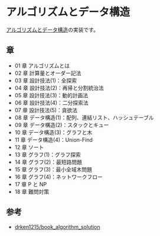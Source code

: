 # アルゴリズムとデータ構造

[アルゴリズムとデータ構造](https://www.kspub.co.jp/book/detail/5128442.html)の実装です。

## 章

- 01 章 アルゴリズムとは
- 02 章 計算量とオーダー記法
- 03 章 設計技法(1)：全探索
- 04 章 設計技法(2)：再帰と分割統治法
- 05 章 設計技法(3)：動的計画法
- 06 章 設計技法(4)：二分探索法
- 07 章 設計技法(5)：貪欲法
- 08 章 データ構造(1)：配列、連結リスト、ハッシュテーブル
- 09 章 データ構造(2)：スタックとキュー
- 10 章 データ構造(3)：グラフと木
- 11 章 データ構造(4)：Union-Find
- 12 章 ソート
- 13 章 グラフ(1)：グラフ探索
- 14 章 グラフ(2)：最短路問題
- 15 章 グラフ(3)：最小全域木問題
- 16 章 グラフ(4)：ネットワークフロー
- 17 章 P と NP
- 18 章 難問対策

## 参考

- [drken1215/book_algorithm_solution](https://github.com/drken1215/book_algorithm_solution)
